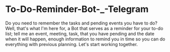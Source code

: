 # To-Do-Reminder-Bot-_-Telegram
Do you need to remember the tasks and pending events you have to do? Well, that's what I'm here for, a Bot that serves as a reminder for your to-do list; tell me an event, meeting, task, that you have pending and the date when it will happen, enough information to remind you in time so you can do everything with previous planning. Let's start working together.

